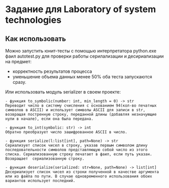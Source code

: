 # Задание для Laboratory of system technologies

## Как использовать

Можно запустить юнит-тесты с помощью интерпретатора python.exe фаил autotest.py для проверки работы серилализации и десириализации на предмет:
 - корректность результатов процесса
 - уменьшение объема данных менее 50%
оба теста запускаются сразу.

Или использовать модуль serializer в своем проекте:

    - функция to_symbolic(number: int, min_length = 0) -> str 
    Переводит число в систему счисления с основанием 94(кол-во печатных символов в ASCII) и использует символы ASCII для записи в str, возвращая постренную строку, переданной длины (добавляя незначующие нули в начале), если она была передана.

    - функция to_int(symbolic: str) -> int
    Обратно преобразует число зашифрованное ASCII в число.

    - функция serialize(l:list[int], path=None) -> str
    Сериализует список чисел в строку, указав первым символом длину последовательности символов представляющую собой число из этого списка. Сериализованную строку печатает в фаил, если путь указан. Возвращает  сериализованную строку.

    - функция deserialize(serialized: str=None, path=None) -> list[int]
    Десериализует список чисел из строки полученной в качестве аргумента или из файла по пути. В случае одновременного использования обоих вариантов использует последний.